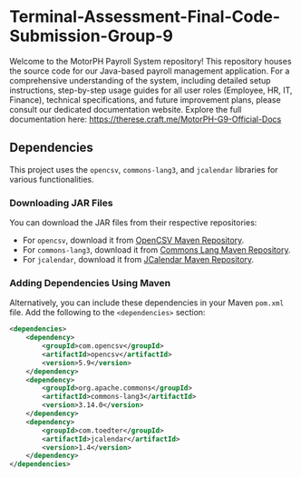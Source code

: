 # Terminal-Assessment-Final-Code-Submission-Group-9
Welcome to the MotorPH Payroll System repository! This repository houses the source code for our Java-based payroll management application. For a comprehensive understanding of the system, including detailed setup instructions, step-by-step usage guides for all user roles (Employee, HR, IT, Finance), technical specifications, and future improvement plans, please consult our dedicated documentation website. Explore the full documentation here: https://therese.craft.me/MotorPH-G9-Official-Docs

## Dependencies

This project uses the `opencsv`, `commons-lang3`, and `jcalendar` libraries for various functionalities.

### Downloading JAR Files

You can download the JAR files from their respective repositories:

- For `opencsv`, download it from [OpenCSV Maven Repository](https://mvnrepository.com/artifact/com.opencsv/opencsv/5.9).
- For `commons-lang3`, download it from [Commons Lang Maven Repository](https://mvnrepository.com/artifact/org.apache.commons/commons-lang3/3.14.0).
- For `jcalendar`, download it from [JCalendar Maven Repository](https://mvnrepository.com/artifact/com.toedter/jcalendar/1.4).

### Adding Dependencies Using Maven

Alternatively, you can include these dependencies in your Maven `pom.xml` file. Add the following to the `<dependencies>` section:

```xml
<dependencies>
    <dependency>
        <groupId>com.opencsv</groupId>
        <artifactId>opencsv</artifactId>
        <version>5.9</version>
    </dependency>
    <dependency>
        <groupId>org.apache.commons</groupId>
        <artifactId>commons-lang3</artifactId>
        <version>3.14.0</version>
    </dependency>
    <dependency>
        <groupId>com.toedter</groupId>
        <artifactId>jcalendar</artifactId>
        <version>1.4</version>
    </dependency>
</dependencies>


